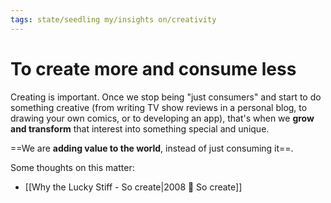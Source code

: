 ```yaml
---
tags: state/seedling my/insights on/creativity
---
```


# To create more and consume less

Creating is important. Once we stop being "just consumers" and start to do something creative (from writing TV show reviews in a personal blog, to drawing your own comics, or to developing an app), that's when we **grow and transform** that interest into something special and unique.

==We are **adding value to the world**, instead of just consuming it==.

Some thoughts on this matter:

- [[Why the Lucky Stiff - So create|2008 💬 So create]]